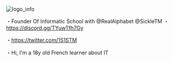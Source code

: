 ![logo_info](https://user-images.githubusercontent.com/83175091/122828907-8a53f080-d2e6-11eb-8c76-faaffd4e9789.png)

・Founder Of Informatic School with @RealAlphabet @SickleTM
・https://discord.gg/TYuwTfh7Gy

・https://twitter.com/1S1STM

・Hi, I'm a 18y old French learner about IT
